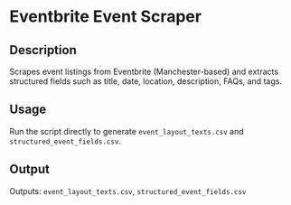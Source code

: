 # Eventbrite Event Scraper

## Description
Scrapes event listings from Eventbrite (Manchester-based) and extracts structured fields such as title, date, location, description, FAQs, and tags.

## Usage
Run the script directly to generate `event_layout_texts.csv` and `structured_event_fields.csv`.

## Output
Outputs: `event_layout_texts.csv`, `structured_event_fields.csv`
